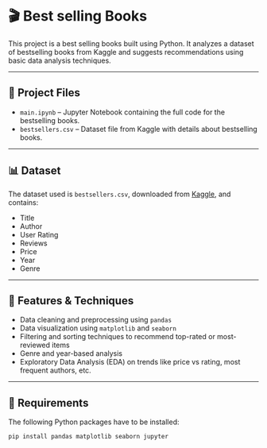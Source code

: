 # 🎬 Best selling Books

This project is a best selling books built using Python. It analyzes a dataset of bestselling books from Kaggle and suggests recommendations using basic data analysis techniques.

---

## 📁 Project Files

- `main.ipynb` – Jupyter Notebook containing the full code for the bestselling books.
- `bestsellers.csv` – Dataset file from Kaggle with details about bestselling books.

---

## 📊 Dataset

The dataset used is `bestsellers.csv`, downloaded from [Kaggle](https://www.kaggle.com/), and contains:
- Title
- Author
- User Rating
- Reviews
- Price
- Year
- Genre

---

## 🧠 Features & Techniques

- Data cleaning and preprocessing using `pandas`
- Data visualization using `matplotlib` and `seaborn`
- Filtering and sorting techniques to recommend top-rated or most-reviewed items
- Genre and year-based analysis
- Exploratory Data Analysis (EDA) on trends like price vs rating, most frequent authors, etc.

---

## 🔧 Requirements

The following Python packages have to be installed:

```bash
pip install pandas matplotlib seaborn jupyter
